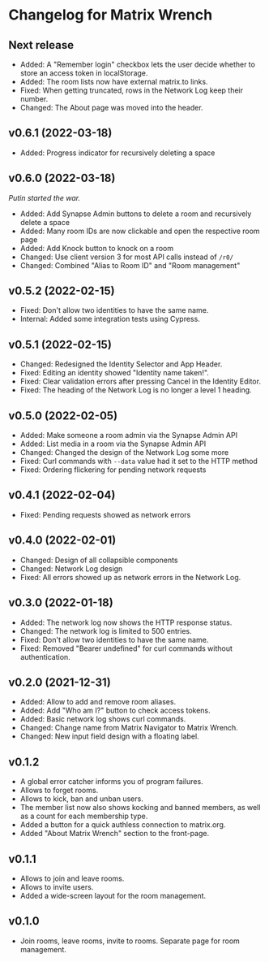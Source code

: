 # Changelog for Matrix Wrench

## Next release
* Added: A "Remember login" checkbox lets the user decide whether to store an access token in localStorage.
* Added: The room lists now have external matrix.to links.
* Fixed: When getting truncated, rows in the Network Log keep their number.
* Changed: The About page was moved into the header.

## v0.6.1 (2022-03-18)
* Added: Progress indicator for recursively deleting a space

## v0.6.0 (2022-03-18)
*Putin started the war.*

* Added: Add Synapse Admin buttons to delete a room and recursively delete a space
* Added: Many room IDs are now clickable and open the respective room page
* Added: Add Knock button to knock on a room
* Changed: Use client version 3 for most API calls instead of `/r0/`
* Changed: Combined "Alias to Room ID" and "Room management"

## v0.5.2 (2022-02-15)
* Fixed: Don't allow two identities to have the same name.
* Internal: Added some integration tests using Cypress.

## v0.5.1 (2022-02-15)
* Changed: Redesigned the Identity Selector and App Header.
* Fixed: Editing an identity showed "Identity name taken!".
* Fixed: Clear validation errors after pressing Cancel in the Identity Editor.
* Fixed: The heading of the Network Log is no longer a level 1 heading.

## v0.5.0 (2022-02-05)
* Added: Make someone a room admin via the Synapse Admin API
* Added: List media in a room via the Synapse Admin API
* Changed: Changed the design of the Network Log some more 
* Fixed: Curl commands with `--data` value had it set to the HTTP method
* Fixed: Ordering flickering for pending network requests

## v0.4.1 (2022-02-04)
* Fixed: Pending requests showed as network errors

## v0.4.0 (2022-02-01)
* Changed: Design of all collapsible components 
* Changed: Network Log design
* Fixed: All errors showed up as network errors in the Network Log.

## v0.3.0 (2022-01-18)
* Added: The network log now shows the HTTP response status.
* Changed: The network log is limited to 500 entries.
* Fixed: Don't allow two identities to have the same name. 
* Fixed: Removed "Bearer undefined" for curl commands without authentication.

## v0.2.0 (2021-12-31)
* Added: Allow to add and remove room aliases.
* Added: Add "Who am I?" button to check access tokens.
* Added: Basic network log shows curl commands.
* Changed: Change name from Matrix Navigator to Matrix Wrench.
* Changed: New input field design with a floating label.

## v0.1.2
* A global error catcher informs you of program failures.
* Allows to forget rooms.
* Allows to kick, ban and unban users.
* The member list now also shows kocking and banned members, as well as a count for each membership type.
* Added a button for a quick authless connection to matrix.org.
* Added "About Matrix Wrench" section to the front-page.

## v0.1.1
* Allows to join and leave rooms.
* Allows to invite users.
* Added a wide-screen layout for the room management.

## v0.1.0
* Join rooms, leave rooms, invite to rooms. Separate page for room management.
